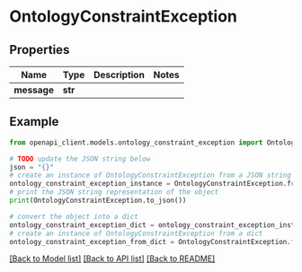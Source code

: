 # OntologyConstraintException


## Properties

Name | Type | Description | Notes
------------ | ------------- | ------------- | -------------
**message** | **str** |  | 

## Example

```python
from openapi_client.models.ontology_constraint_exception import OntologyConstraintException

# TODO update the JSON string below
json = "{}"
# create an instance of OntologyConstraintException from a JSON string
ontology_constraint_exception_instance = OntologyConstraintException.from_json(json)
# print the JSON string representation of the object
print(OntologyConstraintException.to_json())

# convert the object into a dict
ontology_constraint_exception_dict = ontology_constraint_exception_instance.to_dict()
# create an instance of OntologyConstraintException from a dict
ontology_constraint_exception_from_dict = OntologyConstraintException.from_dict(ontology_constraint_exception_dict)
```
[[Back to Model list]](../README.md#documentation-for-models) [[Back to API list]](../README.md#documentation-for-api-endpoints) [[Back to README]](../README.md)


